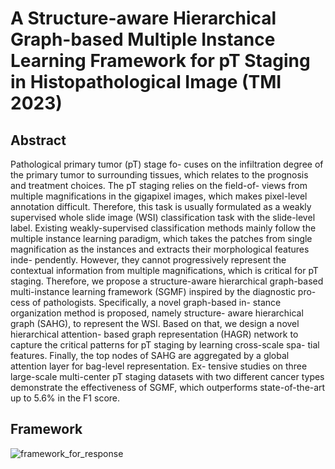 # A Structure-aware Hierarchical Graph-based Multiple Instance Learning Framework for pT Staging in Histopathological Image (TMI 2023)

## Abstract 
Pathological primary tumor (pT) stage fo- cuses on the infiltration degree of the primary tumor to surrounding tissues, which relates to the prognosis and treatment choices. The pT staging relies on the field-of- views from multiple magnifications in the gigapixel images, which makes pixel-level annotation difficult. Therefore, this task is usually formulated as a weakly supervised whole slide image (WSI) classification task with the slide-level label. Existing weakly-supervised classification methods mainly follow the multiple instance learning paradigm, which takes the patches from single magnification as the instances and extracts their morphological features inde- pendently. However, they cannot progressively represent the contextual information from multiple magnifications, which is critical for pT staging. Therefore, we propose a structure-aware hierarchical graph-based multi-instance learning framework (SGMF) inspired by the diagnostic pro- cess of pathologists. Specifically, a novel graph-based in- stance organization method is proposed, namely structure- aware hierarchical graph (SAHG), to represent the WSI. Based on that, we design a novel hierarchical attention- based graph representation (HAGR) network to capture the critical patterns for pT staging by learning cross-scale spa- tial features. Finally, the top nodes of SAHG are aggregated by a global attention layer for bag-level representation. Ex- tensive studies on three large-scale multi-center pT staging datasets with two different cancer types demonstrate the effectiveness of SGMF, which outperforms state-of-the-art up to 5.6% in the F1 score.

## Framework 
![framework_for_response](https://github.com/Jiangbo-Shi/SGMF/assets/60539295/1e236a27-1444-4938-a57c-ace76531b990)
